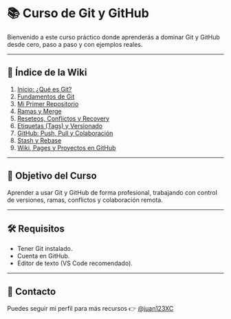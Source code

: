 # 📚 Curso de Git y GitHub

Bienvenido a este curso práctico donde aprenderás a dominar Git y GitHub desde cero, paso a paso y con ejemplos reales.

---

## 🧭 Índice de la Wiki

1. [Inicio: ¿Qué es Git?](Inicio-Que-es-Git)
2. [Fundamentos de Git](Fundamentos-Git)
3. [Mi Primer Repositorio](Mi-Primer-Repositorio)
4. [Ramas y Merge](Ramas-y-Merge)
5. [Reseteos, Conflictos y Recovery](Reset-Conflictos-Recovery)
6. [Etiquetas (Tags) y Versionado](Tags-Versionado)
7. [GitHub: Push, Pull y Colaboración](GitHub-Push-Pull)
8. [Stash y Rebase](Stash-Rebase)
9. [Wiki, Pages y Proyectos en GitHub](Wiki-Pages-Proyectos)

---

## 🎯 Objetivo del Curso

Aprender a usar Git y GitHub de forma profesional, trabajando con control de versiones, ramas, conflictos y colaboración remota.

---

## 🛠️ Requisitos

- Tener Git instalado.
- Cuenta en GitHub.
- Editor de texto (VS Code recomendado).

---

## 📩 Contacto

Puedes seguir mi perfil para más recursos 👉 [@juan123XC](https://github.com/juan123XC)

